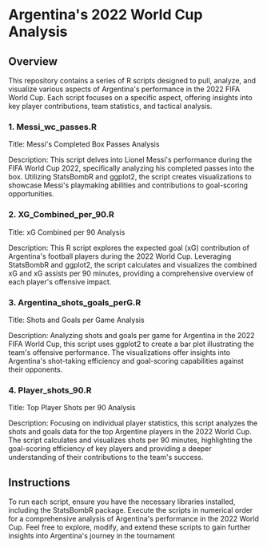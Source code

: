 # Argentina's 2022 World Cup Analysis
## Overview
This repository contains a series of R scripts designed to pull, analyze, and visualize various aspects of Argentina's performance in the 2022 FIFA World Cup. Each script focuses on a specific aspect, offering insights into key player contributions, team statistics, and tactical analysis.

### 1. Messi_wc_passes.R
Title: Messi's Completed Box Passes Analysis

Description: This script delves into Lionel Messi's performance during the FIFA World Cup 2022, specifically analyzing his completed passes into the box. Utilizing StatsBombR and ggplot2, the script creates visualizations to showcase Messi's playmaking abilities and contributions to goal-scoring opportunities.

### 2. XG_Combined_per_90.R
Title: xG Combined per 90 Analysis

Description: This R script explores the expected goal (xG) contribution of Argentina's football players during the 2022 World Cup. Leveraging StatsBombR and ggplot2, the script calculates and visualizes the combined xG and xG assists per 90 minutes, providing a comprehensive overview of each player's offensive impact.

### 3. Argentina_shots_goals_perG.R
Title: Shots and Goals per Game Analysis

Description: Analyzing shots and goals per game for Argentina in the 2022 FIFA World Cup, this script uses ggplot2 to create a bar plot illustrating the team's offensive performance. The visualizations offer insights into Argentina's shot-taking efficiency and goal-scoring capabilities against their opponents.

### 4. Player_shots_90.R
Title: Top Player Shots per 90 Analysis

Description: Focusing on individual player statistics, this script analyzes the shots and goals data for the top Argentine players in the 2022 World Cup. The script calculates and visualizes shots per 90 minutes, highlighting the goal-scoring efficiency of key players and providing a deeper understanding of their contributions to the team's success.

## Instructions
To run each script, ensure you have the necessary libraries installed, including the StatsBombR package. Execute the scripts in numerical order for a comprehensive analysis of Argentina's performance in the 2022 World Cup. Feel free to explore, modify, and extend these scripts to gain further insights into Argentina's journey in the tournament
